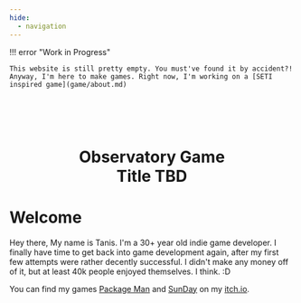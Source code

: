 ```yaml
---
hide:
  - navigation
---
```


!!! error "Work in Progress"

    This website is still pretty empty. You must've found it by accident?!
    Anyway, I'm here to make games. Right now, I'm working on a [SETI inspired game](game/about.md)

</br>    
<h1 align="center">
<br>Observatory Game<br>Title TBD
</h1>


# Welcome

Hey there,
My name is Tanis. I'm a 30+ year old indie game developer.
I finally have time to get back into game development again, after my first few attempts were rather decently successful. I didn't make any money off of it, but at least 40k people enjoyed themselves. I think. :D

You can find my games [Package Man] and [SunDay] on my [itch.io].

[itch.io]: https://doctororbit.itch.io
[Package Man]: https://doctororbit.itch.io/package-man
[SunDay]: https://doctororbit.itch.io/sunday

